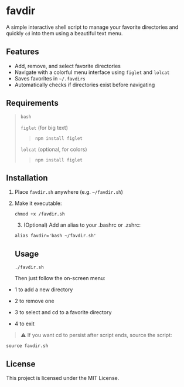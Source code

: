 # favdir

A simple interactive shell script to manage your favorite directories and quickly `cd` into them using a beautiful text menu.

## Features

- Add, remove, and select favorite directories
- Navigate with a colorful menu interface using `figlet` and `lolcat`
- Saves favorites in `~/.favdirs`
- Automatically checks if directories exist before navigating

## Requirements

> `bash`
> >
> `figlet` (for big text)
>
> > ```npm install figlet ```
> 
> `lolcat` (optional, for colors)
>
> > ```npm install figlet```

## Installation

1. Place `favdir.sh` anywhere (e.g. `~/favdir.sh`)
2. Make it executable:
   ```
   chmod +x /favdir.sh
   ```
   3. (Optional) Add an alias to your .bashrc or .zshrc:
   ```
   alias favdir='bash ~/favdir.sh'
   ```
   ## Usage
   ```
   ./favdir.sh
   ```
   
   Then just follow the on-screen menu:

- 1 to add a new directory

- 2 to remove one

- 3 to select and cd to a favorite directory

- 4 to exit
> ⚠️ If you want cd to persist after script ends, source the script:
```
source favdir.sh
```
## License
This project is licensed under the MIT License.

